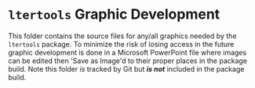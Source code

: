 # `ltertools` Graphic Development

This folder contains the source files for any/all graphics needed by the `ltertools` package. To minimize the risk of losing access in the future graphic development is done in a Microsoft PowerPoint file where images can be edited then 'Save as Image'd to their proper places in the package build. Note this folder _is_ tracked by Git but **_is not_** included in the package build.
